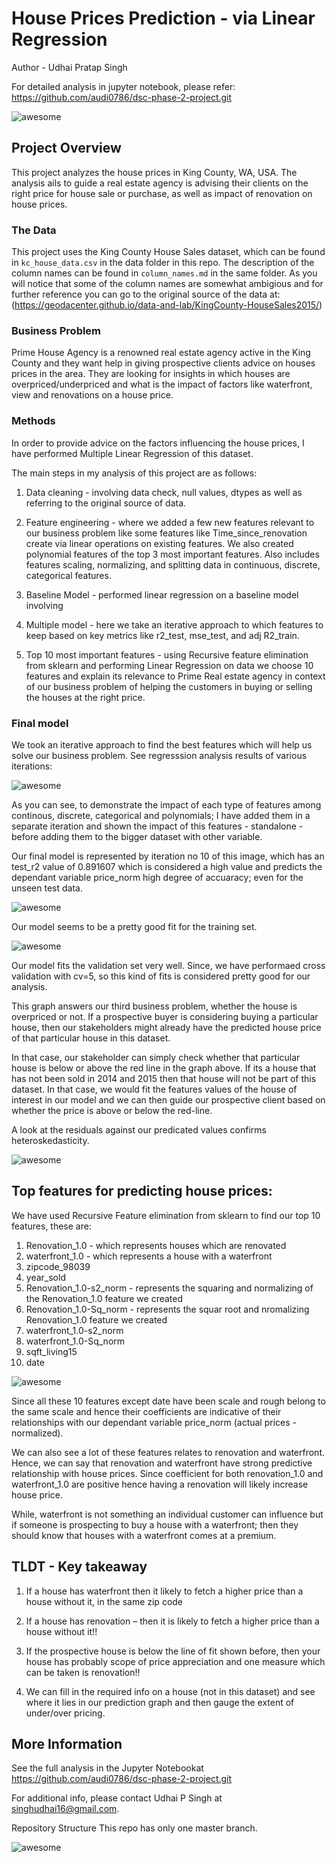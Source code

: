 # House Prices Prediction - via Linear Regression 

Author - Udhai Pratap Singh

For detailed analysis in jupyter notebook, please refer: https://github.com/audi0786/dsc-phase-2-project.git


![awesome](https://github.com/audi0786/dsc-phase-2-project/blob/main/images/House.webp)


## Project Overview

This project analyzes the house prices in King County, WA, USA. The analysis ails to guide a real estate agency is advising their clients
on the right price for house sale or purchase, as well as impact of renovation on house prices. 

### The Data

This project uses the King County House Sales dataset, which can be found in  `kc_house_data.csv` in the data folder in this repo. The description of the column names can be found in `column_names.md` in the same folder. As you will notice that some of the column names are somewhat ambigious and for further reference you can go to the original source of the data at: (https://geodacenter.github.io/data-and-lab/KingCounty-HouseSales2015/)



### Business Problem

Prime House Agency is a renowned real estate agency active in the King County and they want help in giving prospective clients advice 
on houses prices in the area. They are looking for insights in which houses are overpriced/underpriced and what is the impact of factors 
like waterfront, view and renovations on a house price. 



### Methods

In order to provide advice on the factors influencing the house prices, I have performed Multiple Linear Regression of this dataset. 

The main steps in my analysis of this project are as follows:
1. Data cleaning - involving data check, null values, dtypes as well as referring to the original source of data. 
2. Feature engineering - where we added a few new features relevant to our business problem like some features like Time_since_renovation 
create via linear operations on existing features. We also created polynomial features of the top 3 most important features. 
Also includes features scaling, normalizing, and splitting data in continuous, discrete, categorical features. 

3. Baseline Model - performed linear regression on a baseline model involving 

4. Multiple model - here we take an iterative approach to which features to keep based on key metrics like r2_test, mse_test, and adj R2_train. 

5. Top 10 most important features - using Recursive feature elimination from sklearn and performing Linear Regression on data we choose 10 features and explain its relevance to Prime Real estate agency in context of our business problem of helping the customers in buying or selling the houses at the right price. 



### Final model 

We took an iterative approach to find the best features which will help us solve our business problem. 
See regresssion analysis results of various iterations:

![awesome](https://github.com/audi0786/dsc-phase-2-project/blob/main/images/results%20of%2011%20iterations.jpg)


As you can see, to demonstrate the impact of each type of features among continous, discrete, categorical and polynomials; I have added 
them in a separate iteration and shown the impact of this features - standalone - before adding them to the bigger dataset with other variable. 

Our final model is represented by iteration no 10 of this image, which has an test_r2 value of 0.891607 which is considered a high value and
predicts the dependant variable price_norm high degree of accuaracy; even for the unseen test data. 

![awesome](https://github.com/audi0786/dsc-phase-2-project/blob/main/images/Final_model_traininig_set_predictions.png)

Our model seems to be a pretty good fit for the training set. 


![awesome](https://github.com/audi0786/dsc-phase-2-project/blob/main/images/Final_model_validation_set_predictions.png)

Our model fits the validation set very well. Since, we have performaed cross validation with cv=5, so this kind of fits is considered pretty good for our analysis. 

This graph answers our third business problem, whether the house is overpriced or not. If a prospective buyer is considering buying a 
particular house, then our stakeholders might already have the predicted house price of that particular house in this dataset. 

In that case, our stakeholder can simply check whether that particular house is below or above the red line in the graph above. 
If its a house that has not been sold in 2014 and 2015 then that house will not be part of this dataset. In that case, we would 
fit the features values of the house of interest in our model and we can then guide our prospective client based on whether the 
price is above or below the red-line. 


A look at the residuals against our predicated values confirms heteroskedasticity. 

![awesome](https://github.com/audi0786/dsc-phase-2-project/blob/main/images/Residual_plot_training__Validation_sets_final_model.png)



## Top features for predicting house prices:
We have used Recursive Feature elimination from sklearn to find our top 10 features, these are:

1. Renovation_1.0 - which represents houses which are renovated
2. waterfront_1.0 - which represents a house with a waterfront
3. zipcode_98039
4. year_sold
5. Renovation_1.0-s2_norm - represents the squaring and normalizing of the Renovation_1.0 feature we created
6. Renovation_1.0-Sq_norm - represents the squar root and nromalizing Renovation_1.0 feature we created
7. waterfront_1.0-s2_norm
8. waterfront_1.0-Sq_norm
9. sqft_living15
10. date 

![awesome](https://github.com/audi0786/dsc-phase-2-project/blob/main/images/top%2010%20feat%20with%20coefficients.jpg)

Since all these 10 features except date have been scale and rough belong to the same scale and hence their coefficients are 
indicative of their relationships with our dependant variable price_norm (actual prices - normalized). 

We can also see a lot of these features relates to renovation and waterfront. Hence, we can say that renovation and waterfront 
have strong predictive relationship with house prices. Since coefficient for both renovation_1.0 and waterfront_1.0 are 
positive hence having a renovation will likely increase house price. 

While, waterfront is not something an individual customer can influence but if someone is prospecting to buy a house with a 
waterfront; then they should know that houses with a waterfront comes at a premium. 

## TLDT - Key takeaway

1. If a house has waterfront then it likely to fetch a higher price than a house without it, in the same zip code

2. If a house has renovation – then it is likely to fetch a higher price than a house without it!!

3. If the prospective house is below the line of fit shown before, then your house has probably scope of price appreciation and one measure which can be taken is renovation!!

4. We can fill in the required info on a house (not in this dataset) and see where it lies in our prediction graph and then gauge the extent of under/over pricing. 



##  More Information
See the full analysis in the Jupyter Notebookat https://github.com/audi0786/dsc-phase-2-project.git

For additional info, please contact Udhai P Singh at singhudhai16@gmail.com.

Repository Structure
This repo has only one master branch.

![awesome](https://github.com/audi0786/dsc-phase-2-project/blob/main/images/repo%20structure.jpg)




